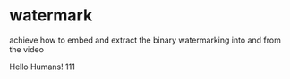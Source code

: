 # watermark
achieve how to embed and extract the binary watermarking into and from the video


Hello Humans!
111
